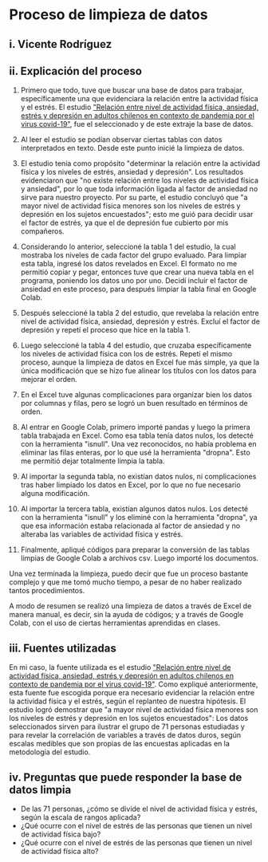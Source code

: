 # Proceso de limpieza de datos

## i. Vicente Rodríguez
## ii. Explicación del proceso
1. Primero que todo, tuve que buscar una base de datos para trabajar, específicamente una que evidenciara la relación entre la actividad física y el estrés. El estudio ["Relación entre nivel de actividad física, ansiedad, estrés y depresión en adultos chilenos en contexto de pandemia por el virus covid-19"](https://revistas.uautonoma.cl/index.php/reaf/article/view/1885/1295), fue el seleccionado y de este extraje la base de datos. 

2. Al leer el estudio se podían observar ciertas tablas con datos interpretados en texto. Desde este punto inicié la limpieza de datos.

3. El estudio tenía como propósito "determinar la relación entre la actividad física y los niveles de estrés, ansiedad y depresión". Los resultados evidenciaron que "no  existe  relación  entre  los  niveles  de  actividad  física  y  ansiedad", por lo que toda información ligada al factor de ansiedad no sirve para nuestro proyecto. Por su parte, el estudio concluyó que "a mayor nivel de actividad física menores son los niveles de estrés y depresión en los sujetos  encuestados"; esto me guió para decidir usar el factor de estrés, ya que el de depresión fue cubierto por mis compañeros. 

4. Considerando lo anterior, seleccioné la tabla 1 del estudio, la cual mostraba los niveles de cada factor del grupo evaluado. Para limpiar esta tabla, ingresé los datos revelados en Excel. El formato no me permitió copiar y pegar, entonces tuve que crear una nueva tabla en el programa, poniendo los datos uno por uno. Decidí incluir el factor de ansiedad en este proceso, para después limpiar la tabla final en Google Colab. 

5. Después seleccioné la tabla 2 del estudio, que revelaba la relación entre nivel de actividad física, ansiedad, depresión y estrés. Excluí el factor de depresión y repetí el proceso que hice en la tabla 1.

6. Luego seleccioné la tabla 4 del estudio, que cruzaba específicamente los niveles de actividad física con los de estrés. Repetí el mismo proceso, aunque la limpieza de datos en Excel fue más simple, ya que la única modificación que se hizo fue alinear los títulos con los datos para mejorar el orden.

7. En el Excel tuve algunas complicaciones para organizar bien los datos por columnas y filas, pero se logró un buen resultado en términos de orden.

8. Al entrar en Google Colab, primero importé pandas y luego la primera tabla trabajada en Excel. Como esa tabla tenía datos nulos, los detecté con la herramienta "isnull". Una vez reconocidos, no había problema en eliminar las filas enteras, por lo que usé la herramienta "dropna". Esto me permitió dejar totalmente limpia la tabla.

9. Al importar la segunda tabla, no existían datos nulos, ni complicaciones tras haber limpiado los datos en Excel, por lo que no fue necesario alguna modificación. 

10. Al importar la tercera tabla, existían algunos datos nulos. Los detecté con la herramienta "isnull" y los eliminé con la herramienta "dropna", ya que esa información estaba relacionada al factor de ansiedad y no alteraba las variables de actividad física y estrés.

11. Finalmente, apliqué códigos para preparar la conversión de las tablas limpias de Google Colab a archivos csv. Luego importé los documentos.

Una vez terminada la limpieza, puedo decir que fue un proceso bastante complejo y que me tomó mucho tiempo, a pesar de no haber realizado tantos procedimientos. 

A modo de resumen se realizó una limpieza de datos a través de Excel de manera manual, es decir, sin la ayuda de códigos; y a través de Google Colab, con el uso de ciertas herramientas aprendidas en clases. 

## iii. Fuentes utilizadas
En mi caso, la fuente utilizada es el estudio ["Relación entre nivel de actividad física, ansiedad, estrés y depresión en adultos chilenos en contexto de pandemia por el virus covid-19"](https://revistas.uautonoma.cl/index.php/reaf/article/view/1885/1295). Como expliqué anteriormente, esta fuente fue escogida porque era necesario evidenciar la relación entre la actividad física y el estrés, según el replanteo de nuestra hipótesis. El estudio logró demostrar que "a mayor nivel de actividad física menores son los niveles de estrés y depresión en los sujetos  encuestados": Los datos seleccionados sirven para ilustrar el grupo de 71 personas estudiadas y para revelar la correlación de variables a través de datos duros, según escalas medibles que son propias de las encuestas aplicadas en la metodología del estudio.

## iv. Preguntas que puede responder la base de datos limpia

- De las 71 personas, ¿cómo se divide el nivel de actividad física y estrés, según la escala de rangos aplicada? 
- ¿Qué ocurre con el nivel de estrés de las personas que tienen un nivel de actividad física bajo?
-  ¿Qué ocurre con el nivel de estrés de las personas que tienen un nivel de actividad física alto?


